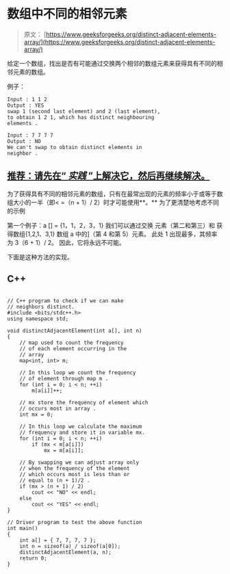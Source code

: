 # 数组中不同的相邻元素

> 原文： [https://www.geeksforgeeks.org/distinct-adjacent-elements-array/](https://www.geeksforgeeks.org/distinct-adjacent-elements-array/)

给定一个数组，找出是否有可能通过交换两个相邻的数组元素来获得具有不同的相邻元素的数组。

例子：

```
Input : 1 1 2
Output : YES
swap 1 (second last element) and 2 (last element), 
to obtain 1 2 1, which has distinct neighbouring 
elements .

Input : 7 7 7 7
Output : NO
We can't swap to obtain distinct elements in 
neighbor .

```

## [推荐：请先在“ ***实践*** ”上解决它，然后再继续解决。](https://practice.geeksforgeeks.org/problems/distinct-adjacent-element/0)

为了获得具有不同的相邻元素的数组，只有在最常出现的元素的频率小于或等于数组大小的一半（即< =（n + 1）/ 2）时才可能使用**。** 为了更清楚地考虑不同的示例

第一个例子：a [] = {1，1，2，3，1}
我们可以通过交换
元素（第二和第三）和
获得数组{1,2,1、3,1} 数组 a 中的]（第 4 和第 5）元素。
此处 1 出现最多，其频率为
3（6 + 1）/ 2。
因此，它将永远不可能。

下面是这种方法的实现。

## C++ 

```

// C++ program to check if we can make 
// neighbors distinct. 
#include <bits/stdc++.h> 
using namespace std; 

void distinctAdjacentElement(int a[], int n) 
{ 
    // map used to count the frequency 
    // of each element occurring in the 
    // array 
    map<int, int> m; 

    // In this loop we count the frequency 
    // of element through map m . 
    for (int i = 0; i < n; ++i) 
        m[a[i]]++; 

    // mx store the frequency of element which 
    // occurs most in array . 
    int mx = 0; 

    // In this loop we calculate the maximum 
    // frequency and store it in variable mx. 
    for (int i = 0; i < n; ++i) 
        if (mx < m[a[i]]) 
            mx = m[a[i]]; 

    // By swapping we can adjust array only 
    // when the frequency of the element 
    // which occurs most is less than or 
    // equal to (n + 1)/2 . 
    if (mx > (n + 1) / 2) 
        cout << "NO" << endl; 
    else
        cout << "YES" << endl; 
} 

// Driver program to test the above function 
int main() 
{ 
    int a[] = { 7, 7, 7, 7 }; 
    int n = sizeof(a) / sizeof(a[0]); 
    distinctAdjacentElement(a, n); 
    return 0; 
} 

```